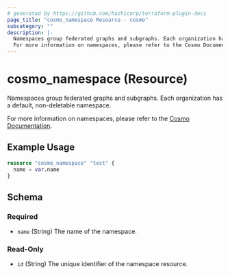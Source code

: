```yaml
---
# generated by https://github.com/hashicorp/terraform-plugin-docs
page_title: "cosmo_namespace Resource - cosmo"
subcategory: ""
description: |-
  Namespaces group federated graphs and subgraphs. Each organization has a default, non-deletable namespace.
  For more information on namespaces, please refer to the Cosmo Documentation https://cosmo-docs.wundergraph.com/cli/namespace.
---
```


# cosmo_namespace (Resource)

Namespaces group federated graphs and subgraphs. Each organization has a default, non-deletable namespace. 

For more information on namespaces, please refer to the [Cosmo Documentation](https://cosmo-docs.wundergraph.com/cli/namespace).

## Example Usage

```terraform
resource "cosmo_namespace" "test" {
  name = var.name
}
```

<!-- schema generated by tfplugindocs -->
## Schema

### Required

- `name` (String) The name of the namespace.

### Read-Only

- `id` (String) The unique identifier of the namespace resource.
